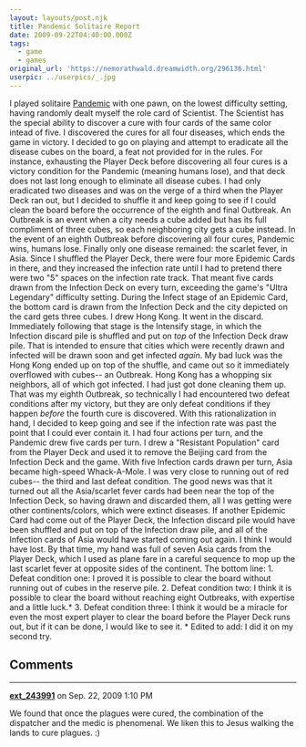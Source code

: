 ```yaml
---
layout: layouts/post.njk
title: Pandemic Solitaire Report
date: 2009-09-22T04:40:00.000Z
tags:
  - game
  - games
original_url: 'https://nemorathwald.dreamwidth.org/296136.html'
userpic: ../userpics/_.jpg
---
```

I played solitaire [Pandemic](http://boardgamegeek.com/boardgame/30549) with one pawn, on the lowest difficulty setting, having randomly dealt myself the role card of Scientist. The Scientist has the special ability to discover a cure with four cards of the same color intead of five. I discovered the cures for all four diseases, which ends the game in victory. I decided to go on playing and attempt to eradicate all the disease cubes on the board, a feat not provided for in the rules. For instance, exhausting the Player Deck before discovering all four cures is a victory condition for the Pandemic (meaning humans lose), and that deck does not last long enough to eliminate all disease cubes. I had only eradicated two diseases and was on the verge of a third when the Player Deck ran out, but I decided to shuffle it and keep going to see if I could clean the board before the occurrence of the eighth and final Outbreak. An Outbreak is an event when a city needs a cube added but has its full compliment of three cubes, so each neighboring city gets a cube instead. In the event of an eighth Outbreak before discovering all four cures, Pandemic wins, humans lose. Finally only one disease remained: the scarlet fever, in Asia. Since I shuffled the Player Deck, there were four more Epidemic Cards in there, and they increased the infection rate until I had to pretend there were two "5" spaces on the infection rate track. That meant five cards drawn from the Infection Deck on every turn, exceeding the game's "Ultra Legendary" difficulty setting. During the Infect stage of an Epidemic Card, the bottom card is drawn from the Infection Deck and the city depicted on the card gets three cubes. I drew Hong Kong. It went in the discard. Immediately following that stage is the Intensify stage, in which the Infection discard pile is shuffled and put on _top_ of the Infection Deck draw pile. That is intended to ensure that cities which were recently drawn and infected will be drawn soon and get infected _again_. My bad luck was the Hong Kong ended up on top of the shuffle, and came out so it immediately overflowed with cubes-- an Outbreak. Hong Kong has a whopping six neighbors, all of which got infected. I had just got done cleaning them up. That was my eighth Outbreak, so technically I had encountered two defeat conditions after my victory, but they are only defeat conditions if they happen _before_ the fourth cure is discovered. With this rationalization in hand, I decided to keep going and see if the infection rate was past the point that I could ever contain it. I had four actions per turn, and the Pandemic drew five cards per turn. I drew a "Resistant Population" card from the Player Deck and used it to remove the Beijing card from the Infection Deck and the game. With five Infection cards drawn per turn, Asia became high-speed Whack-A-Mole. I was very close to running out of red cubes-- the third and last defeat condition. The good news was that it turned out all the Asia/scarlet fever cards had been near the top of the Infection Deck, so having drawn and discarded them, all I was getting were other continents/colors, which were extinct diseases. If another Epidemic Card had come out of the Player Deck, the Infection discard pile would have been shuffled and put on top of the Infection draw pile, and all of the Infection cards of Asia would have started coming out again. I think I would have lost. By that time, my hand was full of seven Asia cards from the Player Deck, which I used as plane fare in a careful sequence to mop up the last scarlet fever at opposite sides of the continent. The bottom line: 1. Defeat condition one: I proved it is possible to clear the board without running out of cubes in the reserve pile. 2. Defeat condition two: I think it is possible to clear the board without reaching eight Outbreaks, with expertise and a little luck.\* 3. Defeat condition three: I think it would be a miracle for even the most expert player to clear the board before the Player Deck runs out, but if it can be done, I would like to see it. \* Edited to add: I did it on my second try.

## Comments

---

**[ext_243991](https://www.dreamwidth.org/users/ext_243991)** on Sep. 22, 2009 1:10 PM

We found that once the plagues were cured, the combination of the dispatcher and the medic is phenomenal. We liken this to Jesus walking the lands to cure plagues. :)

